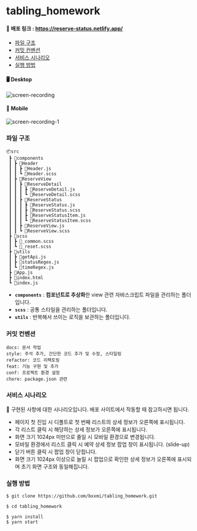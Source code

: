 # tabling_homework

#### 🔗 배포 링크 : https://reserve-status.netlify.app/

* [파일 구조](#파일-구조)
* [커밋 컨벤션](#커밋-컨벤션)
* [서비스 시나리오](#서비스-시나리오)
* [실행 방법](#실행-방법)

#### 🖥 Desktop
![screen-recording](https://user-images.githubusercontent.com/56878724/158055294-868706c8-12bd-4d98-893e-30583e37bc67.gif)

#### 📱 Mobile

![screen-recording-_1_](https://user-images.githubusercontent.com/56878724/158055317-7d8d29a3-44a2-45c8-adaf-1c047d0db115.gif)


### 파일 구조

```
📦src
 ┣ 📂components
 ┃ ┣ 📂Header
 ┃ ┃ ┣ 📜Header.js
 ┃ ┃ ┗ 📜Header.scss
 ┃ ┣ 📂ReserveView
 ┃ ┃ ┣ 📂ReserveDetail
 ┃ ┃ ┃ ┣ 📜ReserveDetail.js
 ┃ ┃ ┃ ┗ 📜ReserveDetail.scss
 ┃ ┃ ┣ 📂ReserveStatus
 ┃ ┃ ┃ ┣ 📜ReserveStatus.js
 ┃ ┃ ┃ ┣ 📜ReserveStatus.scss
 ┃ ┃ ┃ ┣ 📜ReserveStatusItem.js
 ┃ ┃ ┃ ┗ 📜ReserveStatusItem.scss
 ┃ ┃ ┣ 📜ReserveView.js
 ┃ ┃ ┗ 📜ReserveView.scss
 ┣ 📂scss
 ┃ ┣ 📜_common.scss
 ┃ ┗ 📜_reset.scss
 ┣ 📂utils
 ┃ ┣ 📜getApi.js
 ┃ ┣ 📜statusRegex.js
 ┃ ┗ 📜timeRegex.js
 ┣ 📜App.js
 ┣ 📜index.html
 ┗ 📜index.js
```

* <b>`components`</b> : **컴포넌트로 추상화**한 view 관련 자바스크립트 파일을 관리하는 폴더입니다.
* <b>`scss`</b> : 공통 스타일을 관리하는 폴더입니다.
* <b>`utils`</b> : 반복해서 쓰이는 로직을 보관하는 폴더입니다.


### 커밋 컨벤션

```
docs: 문서 작업
style: 주석 추가, 간단한 코드 추가 및 수정, 스타일링
refactor: 코드 리팩토링 
feat: 기능 구현 및 추가
conf: 프로젝트 환경 설정
chore: package.json 관련
```

### 서비스 시나리오

📌 구현된 사항에 대한 시나리오입니다. 배포 사이트에서 작동할 때 참고하시면 됩니다.

* 페이지 첫 진입 시 디폴트로 첫 번째 리스트의 상세 정보가 오른쪽에 표시됩니다.
* 각 리스트 클릭 시 해당하는 상세 정보가 오른쪽에 표시됩니다.
* 화면 크기 1024px 미만으로 줄일 시 모바일 환경으로 변경됩니다.
* 모바일 환경에서 리스트 클릭 시 예약 상세 정보 팝업 창이 표시됩니다. (slide-up)
* 닫기 버튼 클릭 시 팝업 창이 닫힙니다.
* 화면 크기 1024px 이상으로 늘릴 시 팝업으로 확인한 상세 정보가 오른쪽에 표시되며 초기 화면 구조와 동일해집니다.

### 실행 방법

```
$ git clone https://github.com/bxxmi/tabling_homework.git

$ cd tabling_homework

$ yarn install
$ yarn start
```
